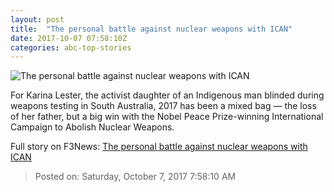 ```yaml
---
layout: post
title:  "The personal battle against nuclear weapons with ICAN"
date: 2017-10-07 07:58:10Z
categories: abc-top-stories
---
```


![The personal battle against nuclear weapons with ICAN](http://www.abc.net.au/news/image/9026866-1x1-700x700.jpg)

For Karina Lester, the activist daughter of an Indigenous man blinded during weapons testing in South Australia, 2017 has been a mixed bag — the loss of her father, but a big win with the Nobel Peace Prize-winning International Campaign to Abolish Nuclear Weapons.


Full story on F3News: [The personal battle against nuclear weapons with ICAN](http://www.f3nws.com/n/VsPTGC)

> Posted on: Saturday, October 7, 2017 7:58:10 AM
